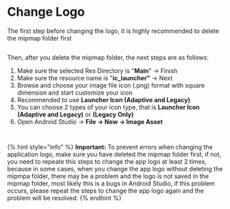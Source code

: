# Change Logo

The first step before changing the logo, it is highly recommended to delete the mipmap folder first

<figure><img src="https://solodroid.gitbook.io/~gitbook/image?url=https%3A%2F%2F2891416036-files.gitbook.io%2F%7E%2Ffiles%2Fv0%2Fb%2Fgitbook-x-prod.appspot.com%2Fo%2Fspaces%252Fi86x2ggRySum6oB03xV8%252Fuploads%252F7ZXLPhhYwDG7pEzs6r31%252Fimage.png%3Falt%3Dmedia%26token%3D52669b9a-5941-483e-9f9f-bdc7b2e71b36&#x26;width=768&#x26;dpr=4&#x26;quality=100&#x26;sign=af3c3d31&#x26;sv=2" alt=""><figcaption></figcaption></figure>

Then, after you delete the mipmap folder, the next steps are as follows:

1. Make sure the selected Res Directory is "**Main**" → Finish
2. Make sure the resource name is "**ic\_launcher"** → Next
3. Browse and choose your image file icon (.png) format with square dimension and start customize your icon
4. Recommended to use **Launcher Icon (Adaptive and Legacy)**
5. You can choose 2 types of your icon type, that is **Launcher Icon (Adaptive and Legacy)** or **(Legacy Only)**
6. Open Android Studio → **File → New → Image Asset**

<figure><img src="https://solodroid.gitbook.io/~gitbook/image?url=https%3A%2F%2F2891416036-files.gitbook.io%2F%7E%2Ffiles%2Fv0%2Fb%2Fgitbook-x-prod.appspot.com%2Fo%2Fspaces%252Fi86x2ggRySum6oB03xV8%252Fuploads%252FXTgZ0WzutqKwubSQnI9R%252Fimage.png%3Falt%3Dmedia%26token%3D60a81dcc-0a88-4788-aa3f-9da4b8a3ffad&#x26;width=768&#x26;dpr=4&#x26;quality=100&#x26;sign=50c19752&#x26;sv=2" alt=""><figcaption></figcaption></figure>

<figure><img src="https://solodroid.gitbook.io/~gitbook/image?url=https%3A%2F%2F2891416036-files.gitbook.io%2F%7E%2Ffiles%2Fv0%2Fb%2Fgitbook-x-prod.appspot.com%2Fo%2Fspaces%252Fi86x2ggRySum6oB03xV8%252Fuploads%252FpQKhZejEYp7V80gTO9un%252Fimage.png%3Falt%3Dmedia%26token%3D42e6273f-9a24-45c6-8b96-ed9677087a63&#x26;width=768&#x26;dpr=4&#x26;quality=100&#x26;sign=c11f2b22&#x26;sv=2" alt=""><figcaption></figcaption></figure>



{% hint style="info" %}
**Important:** To prevent errors when changing the application logo, make sure you have deleted the mipmap folder first, if not, you need to repeate this steps to change the app logo at least 2 times, because in some cases, when you change the app logo without deleting the mipmpa folder, there may be a problem and the logo is not saved in the mipmap folder, most likely this is a bugs in Android Studio, if this problem occurs, please repeat the steps to change the app logo again and the problem will be resolved.
{% endhint %}
